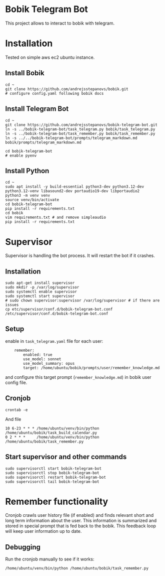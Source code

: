 # Bobik Telegram Bot

This project allows to interact to bobik with telegram.


# Installation

Tested on simple aws ec2 ubuntu instance.

## Install Bobik
```
cd ~
git clone https://github.com/andrejsstepanovs/bobik.git
# configure config.yaml following bobik docs
```

## Install Telegram Bot
```
cd ~
git clone https://github.com/andrejsstepanovs/bobik-telegram-bot.git
ln -s ../bobik-telegram-bot/task_telegram.py bobik/task_telegram.py
ln -s ../bobik-telegram-bot/task_remember.py bobik/task_remember.py
ln -s ../../bobik-telegram-bot/prompts/telegram_markdown.md bobik/prompts/telegram_markdown.md

cd bobik-telegram-bot
# enable pyenv
```

## Install Python
```
cd ~
sudo apt install -y build-essential python3-dev python3.12-dev python3.12-venv libasound2-dev portaudio19-dev libportaudio2 
python3 -m venv venv
source venv/bin/activate
cd bobik-telegram-bot
pip install -r requirements.txt
cd bobik
vim requirements.txt # and remove simpleaudio 
pip install -r requirements.txt
```


# Supervisor
Supervisor is handling the bot process. It will restart the bot if it crashes.

## Installation
```
sudo apt-get install supervisor
sudo mkdir -p /var/log/supervisor
sudo systemctl enable supervisor
sudo systemctl start supervisor
# sudo chown supervisor:supervisor /var/log/supervisor # if there are issues
cp etc/supervisor/conf.d/bobik-telegram-bot.conf /etc/supervisor/conf.d/bobik-telegram-bot.conf
```

## Setup
enable in `task_telegram.yaml` file for each user:
```
    remember:
        enabled: true
        use_model: sonnet
        use_model_summary: opus
        target: /home/ubuntu/bobik/prompts/user/remember_knowledge.md
```

and configure this target prompt (`remember_knowledge.md`) in bobik user config file. 


## Cronjob
```
crontab -e
```
And file
```
10 6-23 * * * /home/ubuntu/venv/bin/python /home/ubuntu/bobik/task_build_calendar.py
0 2 * * *     /home/ubuntu/venv/bin/python /home/ubuntu/bobik/task_remember.py
```

## Start supervisor and other commands
```
sudo supervisorctl start bobik-telegram-bot
sudo supervisorctl stop bobik-telegram-bot
sudo supervisorctl restart bobik-telegram-bot
sudo supervisorctl tail bobik-telegram-bot
```

# Remember functionality
Cronjob crawls user history file (if enabled) and finds relevant short and long term information about the user.
This information is summarized and stored in special prompt that is fed back to the bobik.
This feedback loop will keep user information up to date.

## Debugging
Run the cronjob manually to see if it works:
```
/home/ubuntu/venv/bin/python /home/ubuntu/bobik/task_remember.py
```
